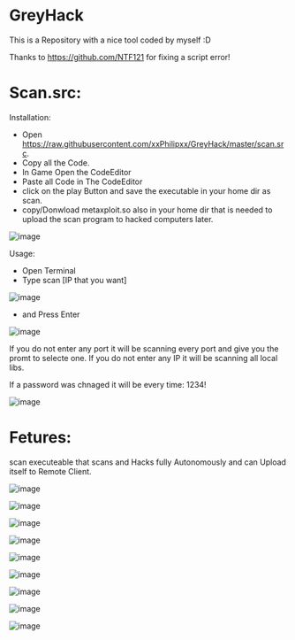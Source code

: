 # GreyHack

This is a Repository with a nice tool coded by myself :D

Thanks to https://github.com/NTF121 for fixing a script error!

# Scan.src:

 Installation:

- Open https://raw.githubusercontent.com/xxPhilipxx/GreyHack/master/scan.src.
- Copy all the Code.
- In Game Open the CodeEditor
- Paste all Code in The CodeEditor
- click on the play Button and save the executable in your home dir as scan.
- copy/Donwload metaxploit.so also in your home dir that is needed to upload the scan program to hacked computers later.

![image](https://user-images.githubusercontent.com/40504143/189523708-e1358f81-c1fe-4a80-879c-72cad9192510.png)

 Usage: 
 
 - Open Terminal
 - Type scan [IP that you want]
 
 ![image](https://user-images.githubusercontent.com/40504143/189523798-24c629dd-1756-4ca6-a026-facfd96efddb.png)

 - and Press Enter
 
 ![image](https://user-images.githubusercontent.com/40504143/189523856-c0d6f41e-03c9-4c24-8b9c-4971d26b3f94.png)

 If you do not enter any port it will be scanning every port and give you the promt to selecte one.
 If you do not enter any IP it will be scanning all local libs.
 
 If a password was chnaged it will be every time: 1234!
 
 ![image](https://user-images.githubusercontent.com/40504143/189524248-bb70d42f-caba-4063-a19d-e74952fcbc32.png)

 
# Fetures:
  scan executeable that scans and Hacks fully Autonomously and can Upload itself to Remote Client.
  
  ![image](https://user-images.githubusercontent.com/40504143/189524106-607ec0a0-f2d8-439f-b048-37632d46b1ee.png)
  
  ![image](https://user-images.githubusercontent.com/40504143/189524119-31866a4e-96be-4f3d-a966-4b1fd01d9b1b.png)

  ![image](https://user-images.githubusercontent.com/40504143/189524125-c235f04f-2236-48a0-9445-5e5424b7c405.png)

  ![image](https://user-images.githubusercontent.com/40504143/189524131-18a24fc7-15ca-448d-be22-e57c60903a78.png)

  ![image](https://user-images.githubusercontent.com/40504143/189524147-c61cabc7-641c-45fe-9f5d-ae4ca01e924a.png)

  ![image](https://user-images.githubusercontent.com/40504143/189524154-d5c82076-c551-4980-b6cf-94792e05ad5a.png)

  ![image](https://user-images.githubusercontent.com/40504143/189524165-5ea84255-d68e-4ad4-89c3-1ddda70f51d2.png)
  
  ![image](https://user-images.githubusercontent.com/40504143/189524173-e92a5379-9f34-4c1d-940b-fe02e55ff63b.png)

  ![image](https://user-images.githubusercontent.com/40504143/189524180-89656ada-bfc7-4c1c-ae6e-699314c6692e.png)
  
  
  
